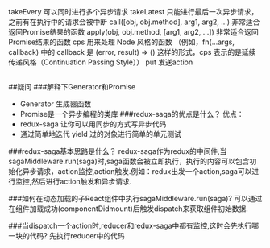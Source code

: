 takeEvery 可以同时进行多个异步请求
takeLatest 只能进行最后一次异步请求，之前有在执行中的请求会被中断
call([obj, obj.method], arg1, arg2, ...)  非常适合返回Promise结果的函数
apply(obj, obj.method, [arg1, arg2, ...]) 非常适合返回Promise结果的函数
cps 用来处理 Node 风格的函数 （例如，fn(...args, callback) 中的 callback 是 (error, result) => () 这样的形式，cps 表示的是延续传递风格（Continuation Passing Style））
put 发送action
##
##疑问
###解释下Generator和Promise
 + Generator 生成器函数
 + Promise是一个异步编程的类库
###redux-saga的优点是什么？
优点：
 + redux-saga 让你可以用同步的方式写异步代码
 + 通过简单地迭代 yield 过的对象进行简单的单元测试

###redux-saga基本思路是什么？
redux-saga作为redux的中间件,当sagaMiddleware.run(saga)时,saga函数会被立即执行，执行的内容可以包含初始化异步请求，action监控,action触发.例如：redux出发一个action,saga可以进行监控,然后进行action触发和异步请求.

###如何在动态加载的子React组件中执行sagaMiddleware.run(saga)?
可以通过在组件加载成功(componentDidmount)后触发dispatch来获取组件初始数据.

###当dispatch一个action时,reducer和redux-saga中都有监控,这时会先执行哪一块的代码?
先执行reducer中的代码